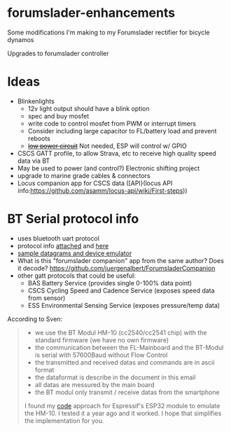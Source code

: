 # forumslader-enhancements
Some modifications I'm making to my Forumslader rectifier for bicycle dynamos

Upgrades to forumslader controller

# Ideas
- Blinkenlights
  - 12v light output should have a blink option
  - spec and buy mosfet
  - write code to control mosfet from PWM or interrupt timers
  - Consider including large capacitor to FL/battery load and prevent reboots
  - ~~[low power circuit](https://www.falstad.com/circuit/circuitjs.html?cct=$+1+0.000005+0.08824969025845955+57+5+50%0AI+192+208+272+208+0+0.5+5%0AI+304+208+384+208+0+0.5+5%0Aw+272+208+304+208+0%0Ac+272+128+272+176+0+6.000000000000001e-7+1.9832537249707896%0Ad+400+80+336+80+2+default%0A162+416+256+416+304+2+default-led+1+0+0+0.01%0Ar+416+208+416+256+0+2200%0Ar+336+80+288+80+0+1000%0Ar+368+112+320+112+0+1000%0AR+80+96+80+64+0+0+40+6+0+0+0.5%0Ag+80+288+80+304+0%0Af+128+256+192+256+32+1.5+0.02%0Aw+192+208+192+240+0%0Aw+192+272+192+288+0%0Aw+80+288+192+288+0%0Aw+80+208+80+288+0%0A209+80+160+80+208+0+0.00009999999999999999+6+1%0Aw+80+96+80+160+0%0Ar+192+112+192+160+0+1000%0Aw+80+96+192+96+0%0Aw+192+160+192+208+0%0Aw+192+112+192+96+0%0Aw+272+176+272+208+0%0Aw+288+80+272+80+0%0Aw+272+80+272+128+0%0Aw+400+80+400+112+0%0Aw+368+112+400+112+0%0Aw+400+112+400+208+0%0Aw+384+208+400+208+0%0Aw+400+208+416+208+0%0Aw+416+304+192+304+0%0Aw+192+288+192+304+0%0Aw+128+112+128+256+0%0Aw+272+128+320+112+0%0Aw+272+128+128+112+0%0Ao+5+2+0+4099+2.5+0.0015625+0+2+5+3%0Ao+3+4+0+4099+5+0.05+1+2+3+3%0A)~~ Not needed, ESP will control w/ GPIO
- CSCS GATT profile, to allow Strava, etc to receive high quality speed data via BT
- May be used to power (and control?) Electronic shifting project
- upgrade to marine grade cables & connectors
- Locus companion app for CSCS data ([API}(locus API info:https://github.com/asamm/locus-api/wiki/First-steps))

# BT Serial protocol info
- uses bluetooth uart protocol
- protocol info [attached](FLV5_Protocol_En.md) and [here](http://www.forumslader.de/fileadmin/user_upload/Individuelle%20Geraete/jensd/Download/FL-Ahead/4-fach/Manuals/Datensaetze-BT-Modul.pdf)
- [sample datagrams and device emulator](https://github.com/juergenalbert/ForumsladerSimulator/blob/master/app/src/main/java/de/example/forumsladersimulator/gattserver/GattServerActivity.java)
- What is this "forumslader companion" app from the same author? Does it decode? https://github.com/juergenalbert/ForumsladerCompanion
- other gatt protocols that could be useful:
  - BAS	Battery Service (provides single 0-100% data point)
  - CSCS	Cycling Speed and Cadence Service (exposes speed data from sensor)
  - ESS	Environmental Sensing Service (exposes pressure/temp data)

According to Sven:
> - we use the BT Modul HM-10 (cc2540/cc2541 chip) with the standard firmware (we have no own firmware)
> - the communication between the FL-Mainboard and the BT-Modul is serial with 57600Baud without Flow Control
> - the transmitted and received datas and commands are in ascii format
> - the dataformat is describe in the document in this email
> - all datas are messured by the main board
> - the BT modul only transmit / receive datas from the smartphone
> 
> I found my [code](Forumslader_ESP32_BLE_UART.ino) approach for Espressif's ESP32 module to emulate the HM-10. I tested it a year ago and it worked. I hope that simplifies the implementation for you.
